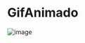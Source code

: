 # GifAnimado
![image](https://github.com/Sanchez28032001/GifAnimado/assets/148785096/66ede252-c783-49a5-878e-c31e0ac75abe)
